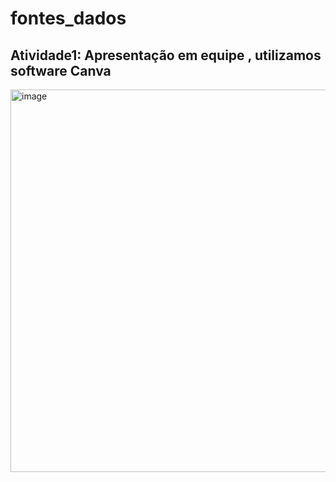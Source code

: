 # fontes_dados
## Atividade1: Apresentação em equipe , utilizamos software Canva 
<img width="1117" height="612" alt="image" src="https://github.com/user-attachments/assets/63615d75-8017-4c37-b06e-b5dbd9eb6927" />
